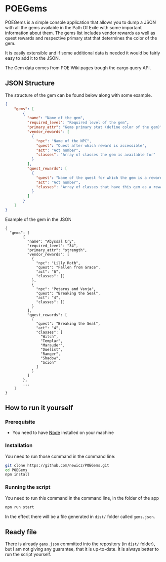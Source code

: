 # POEGems
POEGems is a simple console application that allows you to dump a JSON with all the gems available in the Path Of Exile with some important information about them. The gems list includes vendor rewards as well as quest rewards and respective primary stat that determines the color of the gem.

It is easily extensible and if some additional data is needed it would be fairly easy to add it to the JSON.

The Gem data comes from POE Wiki pages trough the cargo query API.

## JSON Structure

The structure of the gem can be found below along with some example.
```json
{
    "gems": [
        {
          "name": "Name of the gem",
          "required_level": "Required level of the gem",
          "primary_attr": "Gems primary stat (define color of the gem)",
          "vendor_rewards": [
            {
              "npc": "Name of the NPC",
              "quest": "Quest after which reward is accessible",
              "act": "Act number",
              "classes": "Array of classes the gem is available for"
            }
          ],
          "quest_rewards": [
            {
              "quest": "Name of the quest for which the gem is a reward",
              "act": "Act number",
              "classes": "Array of classes that have this gem as a reward"
            }
          ]
        }
    ]
}
```
Example of the gem in the JSON
```
{
  "gems": [
        {
          "name": "Abyssal Cry",
          "required_level": "34",
          "primary_attr": "strength",
          "vendor_rewards": [
            {
              "npc": "Lilly Roth",
              "quest": "Fallen from Grace",
              "act": "6",
              "classes": []
            },
            {
              "npc": "Petarus and Vanja",
              "quest": "Breaking the Seal",
              "act": "4",
              "classes": []
            }
          ],
          "quest_rewards": [
            {
              "quest": "Breaking the Seal",
              "act": "4",
              "classes": [
                "Witch",
                "Templar",
                "Marauder",
                "Duelist",
                "Ranger",
                "Shadow",
                "Scion"
              ]
            }
          ]
        },
        ...
    ]
}
```

## How to run it yourself

### Prerequisite
 * You need to have [Node](https://nodejs.org/en/) installed on your machine

### Installation
You need to run those command in the command line:
```sh
git clone https://github.com/newicz/POEGems.git
cd POEGems
npm install
```

### Running the script
You need to run this command in the command line, in the folder of the app
```sh
npm run start
```
In the effect there will be a file generated in `dist/` folder called `gems.json`.
 
## Ready file
There is already `gems.json` committed into the repository (in `dist/` folder), but I am not giving any guarantee, that it is up-to-date. It is always better to run the script yourself.
